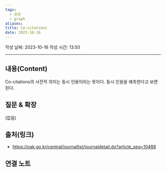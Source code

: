 ```yaml
---
tags: 
  - 완성
  - graph
aliases: 
title: Co-citations
date: 2023-10-16
---
```

작성 날짜: 2023-10-16
작성 시간: 13:50


----
## 내용(Content)
Co-citations의 사전적 의미는 동시 인용이라는 뜻이다. 동시 인용을 예측한다고 보면 된다.

## 질문 & 확장

(없음)

## 출처(링크)
- https://oak.go.kr/central/journallist/journaldetail.do?article_seq=10488

## 연결 노트










